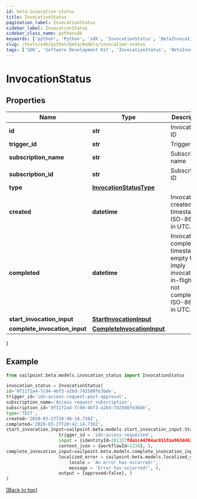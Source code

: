 ```yaml
---
id: beta-invocation-status
title: InvocationStatus
pagination_label: InvocationStatus
sidebar_label: InvocationStatus
sidebar_class_name: pythonsdk
keywords: ['python', 'Python', 'sdk', 'InvocationStatus', 'BetaInvocationStatus'] 
slug: /tools/sdk/python/beta/models/invocation-status
tags: ['SDK', 'Software Development Kit', 'InvocationStatus', 'BetaInvocationStatus']
---
```


# InvocationStatus


## Properties

Name | Type | Description | Notes
------------ | ------------- | ------------- | -------------
**id** | **str** | Invocation ID | [required]
**trigger_id** | **str** | Trigger ID | [required]
**subscription_name** | **str** | Subscription name | [required]
**subscription_id** | **str** | Subscription ID | [required]
**type** | [**InvocationStatusType**](invocation-status-type) |  | [required]
**created** | **datetime** | Invocation created timestamp. ISO-8601 in UTC. | [required]
**completed** | **datetime** | Invocation completed timestamp; empty fields imply invocation is in-flight or not completed. ISO-8601 in UTC. | [optional] 
**start_invocation_input** | [**StartInvocationInput**](start-invocation-input) |  | [required]
**complete_invocation_input** | [**CompleteInvocationInput**](complete-invocation-input) |  | [optional] 
}

## Example

```python
from sailpoint.beta.models.invocation_status import InvocationStatus

invocation_status = InvocationStatus(
id='0f11f2a4-7c94-4bf3-a2bd-742580fe3bde',
trigger_id='idn:access-request-post-approval',
subscription_name='Access request subscription',
subscription_id='0f11f2a4-7c94-4bf3-a2bd-742580fe3bde',
type='TEST',
created='2020-03-27T20:40:10.738Z',
completed='2020-03-27T20:42:14.738Z',
start_invocation_input=sailpoint.beta.models.start_invocation_input.Start Invocation Input(
                    trigger_id = 'idn:access-requested', 
                    input = {identityId=201327fda1c44704ac01181e963d463c}, 
                    content_json = {workflowId=1234}, ),
complete_invocation_input=sailpoint.beta.models.complete_invocation_input.Complete Invocation Input(
                    localized_error = sailpoint.beta.models.localized_message.Localized Message(
                        locale = 'An error has occurred!', 
                        message = 'Error has occurred!', ), 
                    output = {approved=false}, )
)

```
[[Back to top]](#) 


